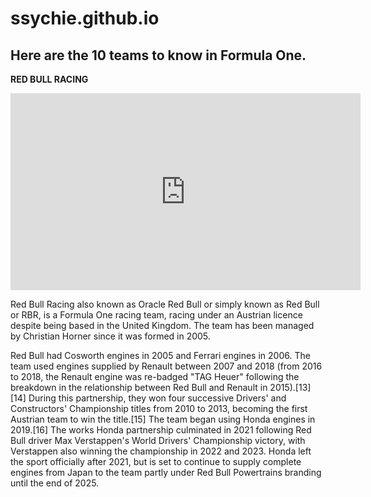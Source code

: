 # ssychie.github.io

## Here are the 10 teams to know in Formula One. 

 **RED BULL RACING**
<iframe width="560" height="315" src="https://www.youtube.com/embed/WVJ27AkhTA4?si=WHLrq-XT0JL5K45H&amp;controls=0" title="YouTube video player" frameborder="0" allow="accelerometer; autoplay; clipboard-write; encrypted-media; gyroscope; picture-in-picture; web-share" allowfullscreen></iframe>

Red Bull Racing also known as Oracle Red Bull or simply known as Red Bull or RBR, is a Formula One racing team, racing under an Austrian licence despite being based in the United Kingdom. The team has been managed by Christian Horner since it was formed in 2005. 




Red Bull had Cosworth engines in 2005 and Ferrari engines in 2006. The team used engines supplied by Renault between 2007 and 2018 (from 2016 to 2018, the Renault engine was re-badged "TAG Heuer" following the breakdown in the relationship between Red Bull and Renault in 2015).[13][14] During this partnership, they won four successive Drivers' and Constructors' Championship titles from 2010 to 2013, becoming the first Austrian team to win the title.[15] The team began using Honda engines in 2019.[16] The works Honda partnership culminated in 2021 following Red Bull driver Max Verstappen's World Drivers' Championship victory, with Verstappen also winning the championship in 2022 and 2023. Honda left the sport officially after 2021, but is set to continue to supply complete engines from Japan to the team partly under Red Bull Powertrains branding until the end of 2025.
